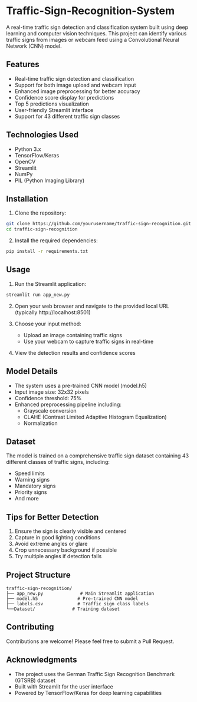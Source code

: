 # Traffic-Sign-Recognition-System

A real-time traffic sign detection and classification system built using deep learning and computer vision techniques. This project can identify various traffic signs from images or webcam feed using a Convolutional Neural Network (CNN) model.

## Features

- Real-time traffic sign detection and classification
- Support for both image upload and webcam input
- Enhanced image preprocessing for better accuracy
- Confidence score display for predictions
- Top 5 predictions visualization
- User-friendly Streamlit interface
- Support for 43 different traffic sign classes

## Technologies Used

- Python 3.x
- TensorFlow/Keras
- OpenCV
- Streamlit
- NumPy
- PIL (Python Imaging Library)

## Installation

1. Clone the repository:
```bash
git clone https://github.com/yourusername/traffic-sign-recognition.git
cd traffic-sign-recognition
```

2. Install the required dependencies:
```bash
pip install -r requirements.txt
```

## Usage

1. Run the Streamlit application:
```bash
streamlit run app_new.py
```

2. Open your web browser and navigate to the provided local URL (typically http://localhost:8501)

3. Choose your input method:
   - Upload an image containing traffic signs
   - Use your webcam to capture traffic signs in real-time

4. View the detection results and confidence scores

## Model Details

- The system uses a pre-trained CNN model (model.h5)
- Input image size: 32x32 pixels
- Confidence threshold: 75%
- Enhanced preprocessing pipeline including:
  - Grayscale conversion
  - CLAHE (Contrast Limited Adaptive Histogram Equalization)
  - Normalization

## Dataset

The model is trained on a comprehensive traffic sign dataset containing 43 different classes of traffic signs, including:
- Speed limits
- Warning signs
- Mandatory signs
- Priority signs
- And more

## Tips for Better Detection

1. Ensure the sign is clearly visible and centered
2. Capture in good lighting conditions
3. Avoid extreme angles or glare
4. Crop unnecessary background if possible
5. Try multiple angles if detection fails

## Project Structure

```
traffic-sign-recognition/
├── app_new.py              # Main Streamlit application
├── model.h5               # Pre-trained CNN model
├── labels.csv             # Traffic sign class labels
└──Dataset/              # Training dataset
```

## Contributing

Contributions are welcome! Please feel free to submit a Pull Request.


## Acknowledgments

- The project uses the German Traffic Sign Recognition Benchmark (GTSRB) dataset
- Built with Streamlit for the user interface
- Powered by TensorFlow/Keras for deep learning capabilities 
